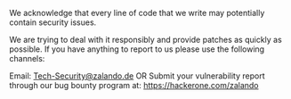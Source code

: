 We acknowledge that every line of code that we write may potentially contain security issues.

We are trying to deal with it responsibly and provide patches as quickly as  possible. If you have anything to report to us please use the following channels:

Email: Tech-Security@zalando.de
OR
Submit your vulnerability report through our bug bounty program at: https://hackerone.com/zalando
